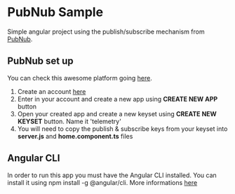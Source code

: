 # PubNub Sample

Simple angular project using the publish/subscribe mechanism from [PubNub](https://www.pubnub.com).

## PubNub set up

You can check this awesome platform going [here](https://www.pubnub.com).

1) Create an account [here](https://dashboard.pubnub.com/signup)
2) Enter in your account and create a new app using **CREATE NEW APP** button
3) Open your created app and create a new keyset using **CREATE NEW KEYSET** button. Name it 'telemetry'
4) You will need to copy the publish & subscribe keys from your keyset into **server.js** and **home.component.ts** files


## Angular CLI

In order to run this app you must have the Angular CLI installed. You can install it using npm install -g @angular/cli. More informations [here](https://cli.angular.io)

